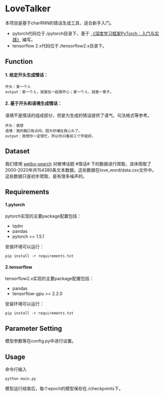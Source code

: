 # LoveTalker

本项目是基于charRNN的情话生成工具，适合新手入门。

- pytorch代码位于./pytorch目录下，基于 [《深度学习框架PyTorch：入门与实践》](https://github.com/chenyuntc/pytorch-book) 编写。
- tensorflow 2.x代码位于./tensorflow2.x目录下。

## Function

#### 1. 给定开头生成情话：

```
开头：爱一个人
output：爱一个人，就是在一起很开心；爱一个人，就是一辈子。
```

#### 2. 基于开头和语境生成情话：

语境不是情话的组成部分，但是为生成的情话提供了语气、句法格式等参考。

```
开头：我想
语境：我的胸口有点闷，因为你堵在我心头了。
output：我想你一定很忙，所以你只看前三个字就好。
```

## Dataset

我们使用 [weibo-search](https://github.com/dataabc/weibo-search) 对微博话题 #情话# 下的数据进行爬取，具体爬取了2000-2020年共154380条文本数据。这些数据在love_word/data.csv文件中。这些数据只是初步爬取，是有很多噪声的。

## Requirements

#### 1.pytorch

pytorch实现的主要package配置包括：

- tqdm
- pandas
- pytorch >= 1.5.1

安装环境可以运行：

```
pip install -r requirements.txt
```

#### 2.tensorflow

tensorflow2.x实现的主要package配置包括：

- pandas
- tensorflow-gpu >= 2.2.0

安装环境可以运行：

```
pip install -r requirements.txt
```

## Parameter Setting

模型参数等在config.py中进行设置。

## Usage

命令行输入

```
python main.py
```

模型运行结束后，每个epoch的模型保存在./checkpoints下。

